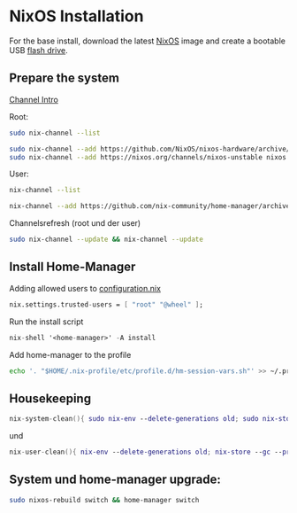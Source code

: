 # NixOS Installation
For the base install, download the latest [NixOS](https://nixos.org/download/#download-nixos) image and create a bootable USB [flash drive](https://nixos.org/manual/nixos/stable/index.html#sec-booting-from-usb). 

## Prepare the system

[Channel Intro](https://jorel.dev/NixOS4Noobs/channels)

Root:

```sh
sudo nix-channel --list
```

```sh
sudo nix-channel --add https://github.com/NixOS/nixos-hardware/archive/master.tar.gz nixos-hardware
sudo nix-channel --add https://nixos.org/channels/nixos-unstable nixos
```

User:

```sh
nix-channel --list 
```

```sh
nix-channel --add https://github.com/nix-community/home-manager/archive/master.tar.gz home-manager
```

Channelsrefresh (root und der user)

```sh
sudo nix-channel --update && nix-channel --update
```

## Install Home-Manager


Adding allowed users to [configuration.nix](https://nixos.org/manual/nixos/stable/options.html#opt-nix.settings.allowed-users)

```nix
nix.settings.trusted-users = [ "root" "@wheel" ];
```

Run the install script
```nix
nix-shell '<home-manager>' -A install
```

Add home-manager to the profile

```sh
echo '. "$HOME/.nix-profile/etc/profile.d/hm-session-vars.sh"' >> ~/.profile
```

## Housekeeping

```nix
nix-system-clean(){ sudo nix-env --delete-generations old; sudo nix-store --gc --print-roots | egrep -v "^(/nix/var|/run/\w+-system|\{memory|/proc)"; sudo nix-collect-garbage -d; sudo nix-store --optimise; sudo nixos-rebuild boot; }
```
und

```nix
nix-user-clean(){ nix-env --delete-generations old; nix-store --gc --print-roots | egrep -v "^(/nix/var|/run/\w+-system|\{memory|/proc)"; nix-collect-garbage -d; }
```

## System und home-manager upgrade:

```sh
sudo nixos-rebuild switch && home-manager switch 
```
